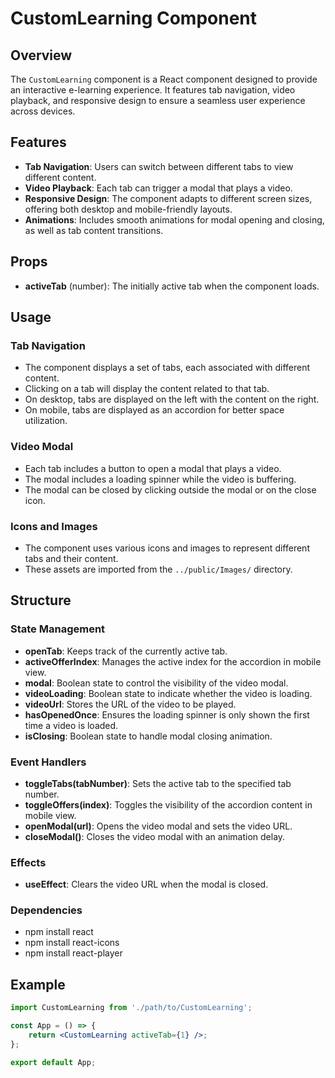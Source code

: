 # CustomLearning Component

## Overview

The `CustomLearning` component is a React component designed to provide an interactive e-learning experience. It features tab navigation, video playback, and responsive design to ensure a seamless user experience across devices.

## Features

- **Tab Navigation**: Users can switch between different tabs to view different content.
- **Video Playback**: Each tab can trigger a modal that plays a video.
- **Responsive Design**: The component adapts to different screen sizes, offering both desktop and mobile-friendly layouts.
- **Animations**: Includes smooth animations for modal opening and closing, as well as tab content transitions.

## Props

- **activeTab** (number): The initially active tab when the component loads.

## Usage

### Tab Navigation

- The component displays a set of tabs, each associated with different content.
- Clicking on a tab will display the content related to that tab.
- On desktop, tabs are displayed on the left with the content on the right.
- On mobile, tabs are displayed as an accordion for better space utilization.

### Video Modal

- Each tab includes a button to open a modal that plays a video.
- The modal includes a loading spinner while the video is buffering.
- The modal can be closed by clicking outside the modal or on the close icon.

### Icons and Images

- The component uses various icons and images to represent different tabs and their content.
- These assets are imported from the `../public/Images/` directory.

## Structure

### State Management

- **openTab**: Keeps track of the currently active tab.
- **activeOfferIndex**: Manages the active index for the accordion in mobile view.
- **modal**: Boolean state to control the visibility of the video modal.
- **videoLoading**: Boolean state to indicate whether the video is loading.
- **videoUrl**: Stores the URL of the video to be played.
- **hasOpenedOnce**: Ensures the loading spinner is only shown the first time a video is loaded.
- **isClosing**: Boolean state to handle modal closing animation.

### Event Handlers

- **toggleTabs(tabNumber)**: Sets the active tab to the specified tab number.
- **toggleOffers(index)**: Toggles the visibility of the accordion content in mobile view.
- **openModal(url)**: Opens the video modal and sets the video URL.
- **closeModal()**: Closes the video modal with an animation delay.

### Effects

- **useEffect**: Clears the video URL when the modal is closed.

### Dependencies

- npm install react
- npm install react-icons
- npm install react-player


## Example

```jsx
import CustomLearning from './path/to/CustomLearning';

const App = () => {
    return <CustomLearning activeTab={1} />;
};

export default App;
